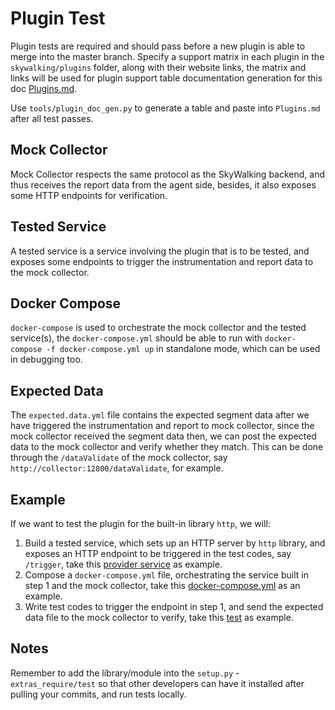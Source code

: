 # Plugin Test

Plugin tests are required and should pass before a new plugin is able to merge into the master branch.
Specify a support matrix in each plugin in the `skywalking/plugins` folder, along with their website links,
the matrix and links will be used for plugin support table documentation generation for this doc [Plugins.md](../setup/Plugins.md).

Use `tools/plugin_doc_gen.py` to generate a table and paste into `Plugins.md` after all test passes.

## Mock Collector

Mock Collector respects the same protocol as the SkyWalking backend, and thus receives the report data from the agent side,
besides, it also exposes some HTTP endpoints for verification.

## Tested Service

A tested service is a service involving the plugin that is to be tested, and exposes some endpoints to trigger the instrumentation
and report data to the mock collector.

## Docker Compose

`docker-compose` is used to orchestrate the mock collector and the tested service(s), the `docker-compose.yml` should be
able to run with `docker-compose -f docker-compose.yml up` in standalone mode, which can be used in debugging too.

## Expected Data

The `expected.data.yml` file contains the expected segment data after we have triggered the instrumentation and report to mock collector,
since the mock collector received the segment data then, we can post the expected data to the mock collector and verify whether
they match. This can be done through the `/dataValidate` of the mock collector, say `http://collector:12800/dataValidate`, for example.

## Example

If we want to test the plugin for the built-in library `http`, we will:

1. Build a tested service, which sets up an HTTP server by `http` library, and exposes an HTTP endpoint to be triggered in the test codes, say `/trigger`, 
take this [provider service](https://github.com/apache/skywalking-python/blob/master/tests/plugin/sw_http/services/provider.py) as example.
2. Compose a `docker-compose.yml` file, orchestrating the service built in step 1 and the mock collector, 
take this [docker-compose.yml](https://github.com/apache/skywalking-python/blob/master/tests/plugin/sw_http/docker-compose.yml) as an example.
3. Write test codes to trigger the endpoint in step 1, and send the expected data file to the mock collector to verify, 
take this [test](https://github.com/apache/skywalking-python/blob/master/tests/plugin/sw_http/test_http.py) as example.

## Notes

Remember to add the library/module into the `setup.py` - `extras_require/test` 
so that other developers can have it installed after pulling your commits, and run tests locally.
